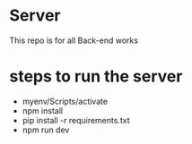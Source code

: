 # Server
This repo is for all Back-end works 

# steps to run the server
- myenv/Scripts/activate
- npm install
- pip install -r requirements.txt
- npm run dev